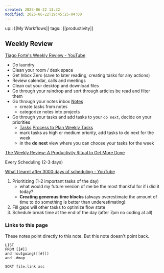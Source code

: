 ```yaml
---
created: 2025-06-22 13:32
modified: 2025-06-22T19:45:25-04:00
---
```

up::  [[My Workflows]]
tags:: [[productivity]]

## Weekly Review

[Tiago Forte's Weekly Review - YouTube](https://www.youtube.com/playlist?list=PLVNXAaej57W63yyOFiJtdrZR6lpODnKrW)

- Do laundry
- Clean your room / desk space
- Get Inbox Zero (save to later reading, creating tasks for any actions)
- Review calendar, calls and meetings
- Clean out your desktop and download files
- Go through your raindrop and sort through articles be read and filter them
- Go through your notes inbox  [Notes](https://www.google.com/url?q=https://www.youtube.com/watch?v%3DWJtfnQ91_NY%26list%3DPLVNXAaej57W63yyOFiJtdrZR6lpODnKrW%26index%3D4&sa=D&source=calendar&usd=2&usg=AOvVaw0ECA_rEGtgz5Q_OZh7sN9o)
    - create tasks from notes
    - categorize notes into projects
- Go through your tasks and add tasks to your `do next`, decide on your priorities
    - [Tasks](https://www.google.com/url?q=https://www.youtube.com/watch?v%3Dcg-29pZUFcs%26list%3DPLVNXAaej57W63yyOFiJtdrZR6lpODnKrW%26index%3D5&sa=D&source=calendar&usd=2&usg=AOvVaw3yf1wvBpygw03cXBqM2tXA)  [Process to Plan Weekly Tasks](https://www.youtube.com/watch?v=MyWmGDnWhjE)
    - mark tasks as high or medium priority, add tasks to do next for the week
    - in the **do next** view where you can choose your tasks for the week


[The Weekly Review: A Productivity Ritual to Get More Done](https://todoist.com/productivity-methods/weekly-review)

Every Scheduling (2-3 days)

[What I learnt after 3000 days of scheduling - YouTube](https://www.youtube.com/watch?v=2ZS5Ek0PtcI&list=WL&index=2)

1. Prioritizing (1-2 important tasks of the day)
	- what would my future version of me be the most thankful for if i did it today?
	- **Creating generous time blocks** (always overestimate the amount of time to do something is better than underestimating)
2. Fill gaps will other tasks to optimize flow state
3. Schedule break time at the end of the day (after 7pm no coding at all)



### Links to this page
These notes point directly to this note. But this note doesn't point back.
```dataview
LIST
FROM [[#]]
and !outgoing([[#]])
and -#map

SORT file.link asc
```
